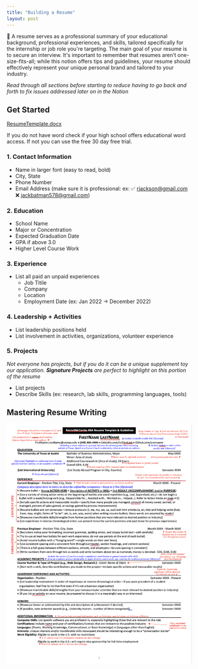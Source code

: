 ```yaml
---
title: "Building a Resume"
layout: post
---
```


<aside>
📌 A resume serves as a professional summary of your educational background, professional experiences, and skills, tailored specifically for the internship or job role you're targeting. The main goal of your resume is to secure an interview. It's important to remember that resumes aren't one-size-fits-all; while this notion offers tips and guidelines, your resume should effectively represent your unique personal brand and tailored to your industry.

</aside>

_Read through all sections before starting to reduce having to go back and forth to fix issues addressed later on in the Notion_

## Get Started

[ResumeTemplate.docx](ResumeTemplate.docx)

If you do not have word check if your high school offers educational word access. If not you can use the free 30 day free trial.

### 1. Contact Information

- Name in larger font (easy to read, bold)
- City, State
- Phone Number
- Email Address (make sure it is professional: ex: ✅ rjackson@gmail.com ❌ jackbatman578@gmail.com)

### 2. Education

- School Name
- Major or Concentration
- Expected Graduation Date
- GPA if above 3.0
- Higher Level Course Work

### 3. Experience

- List all paid an unpaid experiences
  - Job Titile
  - Company
  - Location
  - Employment Date (ex: Jan 2022 → December 2022)

### 4. Leadership + Activities

- List leadership positions held
- List involvement in activities, organizations, volunteer experience

### 5. Projects

_Not everyone has projects, but if you do it can be a unique supplement toy our application. **Signature Projects** are perfect to highlight on this portion of the resume_

- List projects
- Describe Skills (ex: research, lab skills, programming languages, tools)

## Mastering Resume Writing

![sampleResume.jpg](sampleResume.jpg)
